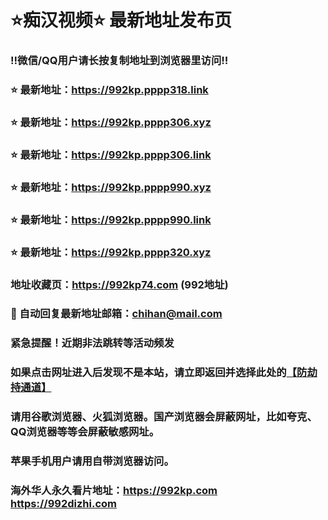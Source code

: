 # ⭐️痴汉视频⭐️ 最新地址发布页

### ‼️微信/QQ用户请长按复制地址到浏览器里访问‼️

### ⭐️ 最新地址：https://992kp.pppp318.link

### ⭐️ 最新地址：https://992kp.pppp306.xyz

### ⭐️ 最新地址：https://992kp.pppp306.link

### ⭐️ 最新地址：https://992kp.pppp990.xyz

### ⭐️ 最新地址：https://992kp.pppp990.link

### ⭐️ 最新地址：https://992kp.pppp320.xyz



### 地址收藏页：https://992kp74.com (992地址)
### 📧 自动回复最新地址邮箱：chihan@mail.com
### 紧急提醒！近期非法跳转等活动频发
### 如果点击网址进入后发现不是本站，请立即返回并选择此处的[【防劫持通道】](https://23.224.130.222:7583)
### 请用谷歌浏览器、火狐浏览器。国产浏览器会屏蔽网址，比如夸克、QQ浏览器等等会屏蔽敏感网址。
### 苹果手机用户请用自带浏览器访问。
### 海外华人永久看片地址：https://992kp.com  https://992dizhi.com
